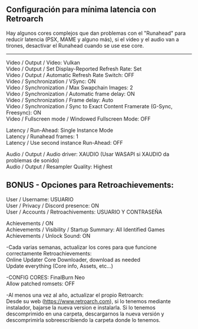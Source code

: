 ## Configuración para mínima latencia con Retroarch  
Hay algunos cores complejos que dan problemas con el "Runahead" para reducir latencia (PSX, MAME y alguno más), si el video y el audio van a tirones, desactivar el Runahead cuando se use ese core.  

------------------------------

Video / Output / Video: Vulkan  
Video / Output / Set Display-Reported Refresh Rate: Set  
Video / Output / Automatic Refresh Rate Switch: OFF  
Video / Synchronization	/ VSync: ON  
Video / Synchronization	/ Max Swapchain Images: 2  
Video / Synchronization	/ Automatic frame delay: ON  
Video / Synchronization	/ Frame delay: Auto  
Video / Synchronization	/ Sync to Exact Content Framerate (G-Sync, Freesync): ON  
Video / Fullscreen mode	/ Windowed Fullscreen Mode: OFF  

Latency / Run-Ahead: Single Instance Mode  
Latency / Runahead frames: 1  
Latency / Use second instance Run-Ahead: OFF  

Audio / Output / Audio driver: XAUDIO (Usar WASAPI si XAUDIO da problemas de sonido)  
Audio / Output / Resampler Quality: Highest  

## BONUS - Opciones para Retroachievements:  
User / Username: USUARIO  
User / Privacy / Discord presence: ON  
User / Accounts / Retroachivements: USUARIO Y CONTRASEÑA  

Achievements / ON  
Achievements / Visibility / Startup Summary: All Identified Games  
Achievements / Unlock Sound: ON  


-Cada varias semanas, actualizar los cores para que funcione correctamente Retroachievements:  
Online Updater	Core Downloader, download as needed								
		Update everything (Core info, Assets, etc...)								
										
-CONFIG CORES:	FinalBurn Neo									
		Allow patched romsets: OFF	

-Al menos una vez al año, actualizar el propio Retroarch:  
Desde su web (https://www.retroarch.com), si lo tenemos mediante instalador, bajarse la nueva version e instalarla. Si lo tenemos descomprimido en una carpeta, descargarnos la nueva versión y descomprimirla sobreescribiendo la carpeta donde lo tenemos.  
																
